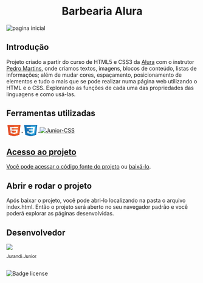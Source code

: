 <h1 align="center"> Barbearia Alura </h1>

![pagina inicial](https://user-images.githubusercontent.com/105133847/215235354-94e528b0-8a0a-4482-87e7-494e8772155b.png)

<h2>Introdução</h2>

Projeto criado a partir do curso de HTML5 e CSS3 da [Alura](https://www.alura.com.br/curso-online-html5-css3-avancando-css) com o instrutor [Pedro Martins](https://github.com/pedromarins), onde criamos textos, imagens, blocos de conteúdo, listas de informações; além de mudar cores, espaçamento, posicionamento de elementos e tudo o mais que se pode realizar numa página web utilizando o HTML e o CSS. Explorando as funções de cada uma das propriedades das linguagens e como usá-las.

<h2>Ferramentas utilizadas</h2>

<a href="https://github.com/jurandi1/barbearia_alura"> <img align="center" alt="Junior-HTML" height="30" width="40" src="https://raw.githubusercontent.com/devicons/devicon/master/icons/html5/html5-original.svg">
   <a href="https://github.com/jurandi1/barbearia_alura"> <img align="center" alt="Junior-CSS" height="30" width="40" src="https://raw.githubusercontent.com/devicons/devicon/master/icons/css3/css3-original.svg">
   <a href="https://github.com/jurandi1/barbearia_alura"> <img align="center" alt="Junior-CSS" height="30" width="40" src="https://cdn.jsdelivr.net/gh/devicons/devicon/icons/vscode/vscode-original.svg">
   
<h2>Acesso ao projeto</h2>

Você pode [acessar o código fonte do projeto](https://github.com/jurandi1/barbearia_alura) ou [baixá-lo](https://github.com/jurandi1/barbearia_alura/archive/refs/heads/main.zip).

<h2>Abrir e rodar o projeto</h2>

Após baixar o projeto, você pode abri-lo localizando na pasta o arquivo index.html. Então o projeto será aberto no seu navegador padrão e você poderá explorar as páginas desenvolvidas. 

<h2>Desenvolvedor</h2>

[<img src="https://user-images.githubusercontent.com/105133847/215238362-763c8d76-55d2-4fd0-8b5f-f7080fbc4114.jpg" width=115><br><sub>Jurandi Junior</sub>](https://github.com/jurandi1)

##

![Badge license](https://img.shields.io/github/license/jurandi1/barbearia_alura)
